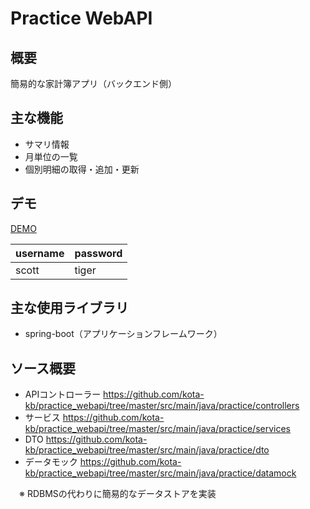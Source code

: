 Practice WebAPI
====

## 概要
簡易的な家計簿アプリ（バックエンド側）

## 主な機能
 - サマリ情報
 - 月単位の一覧
 - 個別明細の取得・追加・更新

## デモ
[DEMO](http://13.230.161.140:5000/login)

username | password
--- | ---
 scott | tiger 

## 主な使用ライブラリ
 - spring-boot（アプリケーションフレームワーク）

## ソース概要
 - APIコントローラー https://github.com/kota-kb/practice_webapi/tree/master/src/main/java/practice/controllers
 - サービス https://github.com/kota-kb/practice_webapi/tree/master/src/main/java/practice/services
 - DTO https://github.com/kota-kb/practice_webapi/tree/master/src/main/java/practice/dto
 - データモック https://github.com/kota-kb/practice_webapi/tree/master/src/main/java/practice/datamock

 　※ RDBMSの代わりに簡易的なデータストアを実装
 

